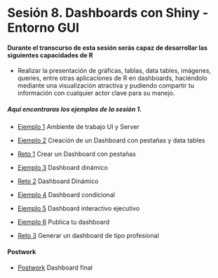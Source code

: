 # Sesión 8. Dashboards con Shiny - Entorno GUI


#### Durante el transcurso de esta sesión serás capaz de desarrollar las siguientes capacidades de R 
- Realizar la presentación de gráficas, tablas, data tables, imágenes, queries, entre otras aplicaciones de R en dashboards, haciéndolo mediante una visualización atractiva y pudiendo compartir tu información con cualquier actor clave para su manejo.  

##### Aquí encontraras los ejemplos de la sesión 1.

- [Ejemplo 1](https://github.com/beduExpert/Programacion-con-R-Santander/blob/master/Sesion-08/Ejemplo-01) Ambiente de trabajo UI y Server


- [Ejemplo 2](https://github.com/beduExpert/Programacion-con-R-Santander/blob/master/Sesion-08/Ejemplo-02) Creación de un Dashboard con pestañas y data tables
- [Reto 1](https://github.com/beduExpert/Programacion-con-R-2020/tree/main/Sesion-08/Reto-01) Crear un Dashboard con pestañas


- [Ejemplo 3](https://github.com/beduExpert/Programacion-con-R-Santander/blob/master/Sesion-08/Ejemplo-03) Dashboard dinámico
- [Reto 2](https://github.com/beduExpert/Programacion-con-R-2020/tree/main/Sesion-08/Reto-02) Dashboard Dinámico


- [Ejemplo 4](https://github.com/beduExpert/Programacion-con-R-Santander/blob/master/Sesion-08/Ejemplo-04) Dashboard condicional


- [Ejemplo 5](https://github.com/beduExpert/Programacion-con-R-Santander/blob/master/Sesion-08/Ejemplo-05) Dashboard interactivo ejecutivo


- [Ejemplo 6](https://github.com/beduExpert/Programacion-con-R-Santander/blob/master/Sesion-08/Ejemplo-06) Publica tu dashboard
- [Reto 3](https://github.com/beduExpert/Programacion-con-R-2020/tree/main/Sesion-08/Reto-03) Generar un dashboard de tipo profesional

#### Postwork

- [Postwork](https://github.com/beduExpert/Programacion-con-R-2020/tree/main/Sesion-08/Postwork) Dashboard final
